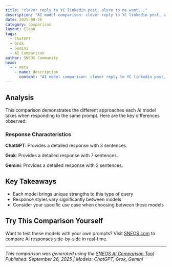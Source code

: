 ```yaml
---
title: "clever reply to YC linkedin post, alure to me want..."
description: "AI model comparison: clever reply to YC linkedin post, alure to me wanting to work for this startup somehow: Alguna has r..."
date: 2025-09-26
category: comparison
layout: Clean
tags:
  - ChatGPT
  - Grok
  - Gemini
  - AI Comparison
author: SNEOS Community
head:
  - - meta
    - name: description
      content: "AI model comparison: clever reply to YC linkedin post, alure to me wanting to work for this startup somehow: Alguna has raised $4M to build a..."
---
```


<ChatComparison
  title="clever reply to YC linkedin post, alure to me want..."
  prompt="clever reply to YC linkedin post, alure to me wanting to work for this startup somehow: Alguna has raised $4M to build a native monetization platform for AI, SaaS, and fintech companies — replacing the patchwork of single-point tools for pricing, quoting, billing, invoicing, and revenue recognition.&#10;&#10;Over the past year, Alguna has helped scaling companies launch new pricing models in minutes,  eliminate revenue gaps, and unify finance, sales, and product on a single system of record.&#10;&#10;Founded by Aleks Đekić and Jamie MacLeod, Alguna was built from the ground up for modern revenue models — usage, credits, outcomes, and hybrids — instead of retrofitting old subscription tools. Changes flow automatically from pricing → quoting → billing → revenue recognition, fully integrated with CRM, ERP, payments, and accounting.&#10;&#10;Alguna is already powering real-time usage metering, consolidated invoicing, and ASC 606/IFRS-ready revenue recognition across multi-entity, multi-currency operations.&#10;&#10;The mission: end revenue leakage — projected to cost AI-driven businesses nearly $100B annually by 2030 — and give teams the flexibility to adapt pricing and scale with confidence.&#10;&#10;Congrats to the team on the round!&#10;&#10;https://lnkd.in/erDdC-bR"
  :responses='{
    "ChatGPT": "Congrats to Alguna on raising $4M and revolutionizing monetization for AI and SaaS \u2014 finally, a seamless symphony replacing the cacophony of patchwork tools! Excited by your mission to end revenue leakage and empower scaling teams. If you\u2019re looking for someone as passionate about clean, modern revenue models and eager to help scale this vision, I\u2019m ready to jump in and help turn complexity into clarity!",
    "Grok": "Here\u0027s a clever and professional reply to the Y Combinator LinkedIn post about Alguna, subtly expressing your interest in working with the startup:\n\n---\n\nCongrats to Alguna on the impressive $4M raise! Tackling revenue leakage and simplifying complex monetization for AI, SaaS, and fintech companies is no small feat\u2014your mission to save businesses from a projected $100B loss by 2030 is inspiring. I\u2019m particularly fascinated by how you\u2019ve built a native platform for modern revenue models, seamlessly integrating pricing to revenue recognition. I\u2019d love to contribute to a team that\u2019s redefining how scaling companies grow with confidence. Are you looking to expand your crew of innovators? \uD83D\uDE80 #Fintech #AI #SaaS\n\n---\n\nThis reply congratulates the team, highlights specific aspects of their work that resonate with you, and subtly signals your interest in joining their mission without being overly pushy. It also includes relevant hashtags to increase visibility on LinkedIn.",
    "Gemini": "Okay, I will craft a clever LinkedIn comment designed to express my interest in working for Alguna, based on their recent funding announcement. I\u0027ll aim for something that is insightful, complimentary, and subtly highlights my skills or interest in their mission.\n\n"
  }'
  published-date="10:16"
/>

## Analysis

This comparison demonstrates the different approaches each AI model takes when responding to the same prompt. Here are the key differences observed:

### Response Characteristics

**ChatGPT**: Provides a detailed response with 3 sentences. 

**Grok**: Provides a detailed response with 7 sentences. 

**Gemini**: Provides a detailed response with 2 sentences. 

## Key Takeaways

- Each model brings unique strengths to this type of query
- Response styles vary significantly between models
- Consider your specific use case when choosing between these models

## Try This Comparison Yourself

Want to test these models with your own prompts? Visit [SNEOS.com](https://sneos.com) to compare AI responses side-by-side in real-time.

---

*This comparison was generated using the [SNEOS AI Comparison Tool](https://sneos.com)*
*Published: September 26, 2025 | Models: ChatGPT, Grok, Gemini*
